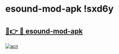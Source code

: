 # esound-mod-apk !sxd6y

# <h2><a href="https://o9frku.esa.edu.pl?title=esound-mod-apk&ref=sxd6y">🔗👉 🔴 esound-mod-apk</a></h2>

[![acn](https://github.com/user-attachments/assets/0f9c940e-d8b0-45ae-aac7-cd30a18b3e1c)](https://o9frku.esa.edu.pl?title=esound-mod-apk&ref=sxd6y)

